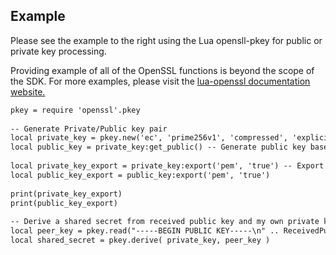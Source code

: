## Example

Please see the example to the right using the  Lua opensll-pkey for public or private key processing.  

Providing example of all of the OpenSSL functions is beyond the scope of the SDK.  For more examples, please visit the [lua-openssl documentation website.][1]





```xml
pkey = require 'openssl'.pkey
 
-- Generate Private/Public key pair
local private_key = pkey.new('ec', 'prime256v1', 'compressed', 'explicit') -- Generate Ecliptic Curve private key, with explicit curve parameters included
local public_key = private_key:get_public() -- Generate public key based on private key
 
local private_key_export = private_key:export('pem', 'true') -- Export text version of key (PEM format)
local public_key_export = public_key:export('pem', 'true')
 
print(private_key_export)
print(public_key_export)
 
-- Derive a shared secret from received public key and my own private key
local peer_key = pkey.read("-----BEGIN PUBLIC KEY-----\n" .. ReceivedPublicKey .. "\n-----END PUBLIC KEY-----\n")
local shared_secret = pkey.derive( private_key, peer_key )
```

[1]:	https://zhaozg.github.io/lua-openssl/modules/pkey.html